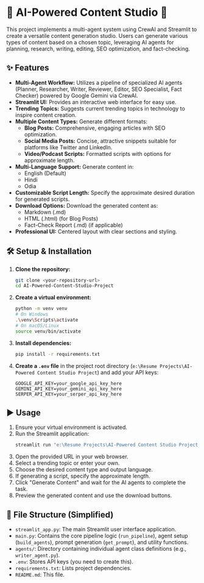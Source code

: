 # 🚀 AI-Powered Content Studio 🚀

This project implements a multi-agent system using CrewAI and Streamlit to create a versatile content generation studio. Users can generate various types of content based on a chosen topic, leveraging AI agents for planning, research, writing, editing, SEO optimization, and fact-checking.

## ✨ Features

*   **Multi-Agent Workflow:** Utilizes a pipeline of specialized AI agents (Planner, Researcher, Writer, Reviewer, Editor, SEO Specialist, Fact Checker) powered by Google Gemini via CrewAI.
*   **Streamlit UI:** Provides an interactive web interface for easy use.
*   **Trending Topics:** Suggests current trending topics in technology to inspire content creation.
*   **Multiple Content Types:** Generate different formats:
    *   **Blog Posts:** Comprehensive, engaging articles with SEO optimization.
    *   **Social Media Posts:** Concise, attractive snippets suitable for platforms like Twitter and LinkedIn.
    *   **Video/Podcast Scripts:** Formatted scripts with options for approximate length.
*   **Multi-Language Support:** Generate content in:
    *   English (Default)
    *   Hindi
    *   Odia
*   **Customizable Script Length:** Specify the approximate desired duration for generated scripts.
*   **Download Options:** Download the generated content as:
    *   Markdown (.md)
    *   HTML (.html) (for Blog Posts)
    *   Fact-Check Report (.md) (if applicable)
*   **Professional UI:** Centered layout with clear sections and styling.

## 🛠️ Setup & Installation

1.  **Clone the repository:**
    ```bash
    git clone <your-repository-url>
    cd AI-Powered-Content-Studio-Project
    ```

2.  **Create a virtual environment:**
    ```bash
    python -m venv venv
    # On Windows
    .\venv\Scripts\activate
    # On macOS/Linux
    source venv/bin/activate
    ```

3.  **Install dependencies:**
    ```bash
    pip install -r requirements.txt
    ```

4.  **Create a `.env` file** in the project root directory (`e:\Resume Projects\AI-Powered Content Studio Project`) and add your API keys:
    ```env
    GOOGLE_API_KEY=your_google_api_key_here
    GEMINI_API_KEY=your_gemini_api_key_here
    SERPER_API_KEY=your_serper_api_key_here
    ```

## ▶️ Usage

1.  Ensure your virtual environment is activated.
2.  Run the Streamlit application:
    ```bash
    streamlit run "e:\Resume Projects\AI-Powered Content Studio Project\streamlit_app.py"
    ```
3.  Open the provided URL in your web browser.
4.  Select a trending topic or enter your own.
5.  Choose the desired content type and output language.
6.  If generating a script, specify the approximate length.
7.  Click "Generate Content" and wait for the AI agents to complete the task.
8.  Preview the generated content and use the download buttons.

## 📂 File Structure (Simplified)

*   `streamlit_app.py`: The main Streamlit user interface application.
*   `main.py`: Contains the core pipeline logic (`run_pipeline`), agent setup (`build_agents`), prompt generation (`get_prompt`), and utility functions.
*   `agents/`: Directory containing individual agent class definitions (e.g., `writer_agent.py`).
*   `.env`: Stores API keys (you need to create this).
*   `requirements.txt`: Lists project dependencies.
*   `README.md`: This file.